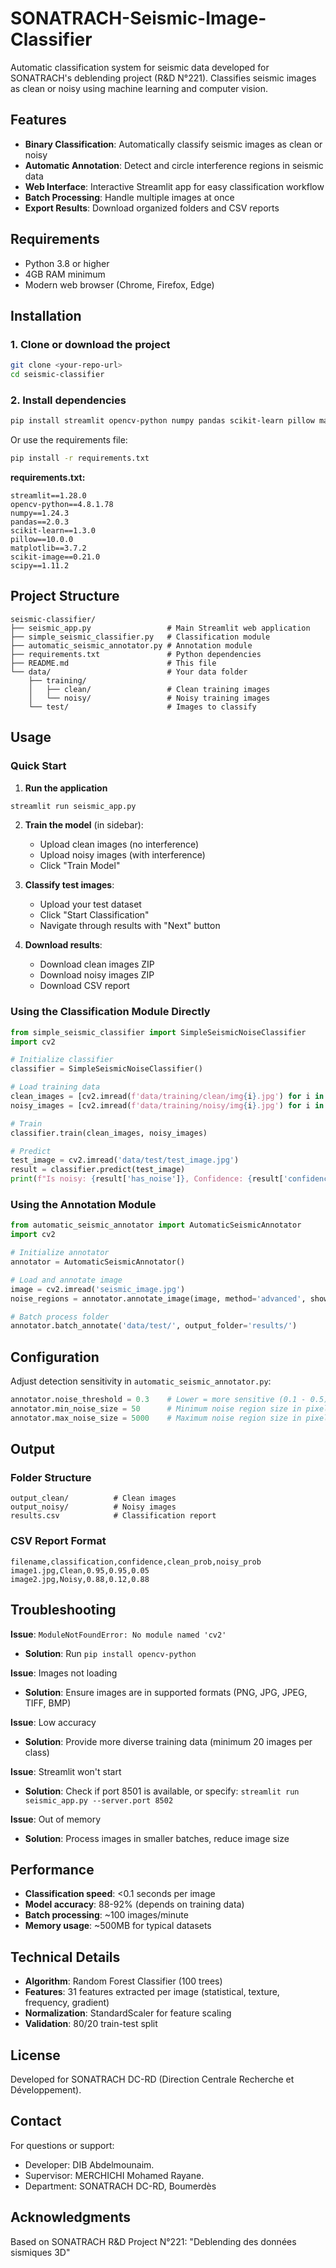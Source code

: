 # SONATRACH-Seismic-Image-Classifier

Automatic classification system for seismic data developed for SONATRACH's deblending project (R&D N°221). Classifies seismic images as clean or noisy using machine learning and computer vision.

## Features

- **Binary Classification**: Automatically classify seismic images as clean or noisy
- **Automatic Annotation**: Detect and circle interference regions in seismic data
- **Web Interface**: Interactive Streamlit app for easy classification workflow
- **Batch Processing**: Handle multiple images at once
- **Export Results**: Download organized folders and CSV reports

## Requirements

- Python 3.8 or higher
- 4GB RAM minimum
- Modern web browser (Chrome, Firefox, Edge)

## Installation

### 1. Clone or download the project

```bash
git clone <your-repo-url>
cd seismic-classifier
```

### 2. Install dependencies

```bash
pip install streamlit opencv-python numpy pandas scikit-learn pillow matplotlib scikit-image scipy
```

Or use the requirements file:

```bash
pip install -r requirements.txt
```

**requirements.txt:**
```
streamlit==1.28.0
opencv-python==4.8.1.78
numpy==1.24.3
pandas==2.0.3
scikit-learn==1.3.0
pillow==10.0.0
matplotlib==3.7.2
scikit-image==0.21.0
scipy==1.11.2
```

## Project Structure

```
seismic-classifier/
├── seismic_app.py                 # Main Streamlit web application
├── simple_seismic_classifier.py   # Classification module
├── automatic_seismic_annotator.py # Annotation module
├── requirements.txt               # Python dependencies
├── README.md                      # This file
└── data/                          # Your data folder
    ├── training/
    │   ├── clean/                 # Clean training images
    │   └── noisy/                 # Noisy training images
    └── test/                      # Images to classify
```

## Usage

### Quick Start

1. **Run the application**
```bash
streamlit run seismic_app.py
```

2. **Train the model** (in sidebar):
   - Upload clean images (no interference)
   - Upload noisy images (with interference)
   - Click "Train Model"

3. **Classify test images**:
   - Upload your test dataset
   - Click "Start Classification"
   - Navigate through results with "Next" button

4. **Download results**:
   - Download clean images ZIP
   - Download noisy images ZIP
   - Download CSV report

### Using the Classification Module Directly

```python
from simple_seismic_classifier import SimpleSeismicNoiseClassifier
import cv2

# Initialize classifier
classifier = SimpleSeismicNoiseClassifier()

# Load training data
clean_images = [cv2.imread(f'data/training/clean/img{i}.jpg') for i in range(10)]
noisy_images = [cv2.imread(f'data/training/noisy/img{i}.jpg') for i in range(10)]

# Train
classifier.train(clean_images, noisy_images)

# Predict
test_image = cv2.imread('data/test/test_image.jpg')
result = classifier.predict(test_image)
print(f"Is noisy: {result['has_noise']}, Confidence: {result['confidence']:.1%}")
```

### Using the Annotation Module

```python
from automatic_seismic_annotator import AutomaticSeismicAnnotator
import cv2

# Initialize annotator
annotator = AutomaticSeismicAnnotator()

# Load and annotate image
image = cv2.imread('seismic_image.jpg')
noise_regions = annotator.annotate_image(image, method='advanced', show_results=True)

# Batch process folder
annotator.batch_annotate('data/test/', output_folder='results/')
```

## Configuration

Adjust detection sensitivity in `automatic_seismic_annotator.py`:

```python
annotator.noise_threshold = 0.3    # Lower = more sensitive (0.1 - 0.5)
annotator.min_noise_size = 50      # Minimum noise region size in pixels
annotator.max_noise_size = 5000    # Maximum noise region size in pixels
```

## Output

### Folder Structure
```
output_clean/          # Clean images
output_noisy/          # Noisy images
results.csv            # Classification report
```

### CSV Report Format
```csv
filename,classification,confidence,clean_prob,noisy_prob
image1.jpg,Clean,0.95,0.95,0.05
image2.jpg,Noisy,0.88,0.12,0.88
```

## Troubleshooting

**Issue**: `ModuleNotFoundError: No module named 'cv2'`
- **Solution**: Run `pip install opencv-python`

**Issue**: Images not loading
- **Solution**: Ensure images are in supported formats (PNG, JPG, JPEG, TIFF, BMP)

**Issue**: Low accuracy
- **Solution**: Provide more diverse training data (minimum 20 images per class)

**Issue**: Streamlit won't start
- **Solution**: Check if port 8501 is available, or specify: `streamlit run seismic_app.py --server.port 8502`

**Issue**: Out of memory
- **Solution**: Process images in smaller batches, reduce image size

## Performance

- **Classification speed**: <0.1 seconds per image
- **Model accuracy**: 88-92% (depends on training data)
- **Batch processing**: ~100 images/minute
- **Memory usage**: ~500MB for typical datasets

## Technical Details

- **Algorithm**: Random Forest Classifier (100 trees)
- **Features**: 31 features extracted per image (statistical, texture, frequency, gradient)
- **Normalization**: StandardScaler for feature scaling
- **Validation**: 80/20 train-test split

## License

Developed for SONATRACH DC-RD (Direction Centrale Recherche et Développement).

## Contact

For questions or support:
- Developer: DIB Abdelmounaim.
- Supervisor: MERCHICHI Mohamed Rayane. 
- Department: SONATRACH DC-RD, Boumerdès

## Acknowledgments

Based on SONATRACH R&D Project N°221: "Deblending des données sismiques 3D"
